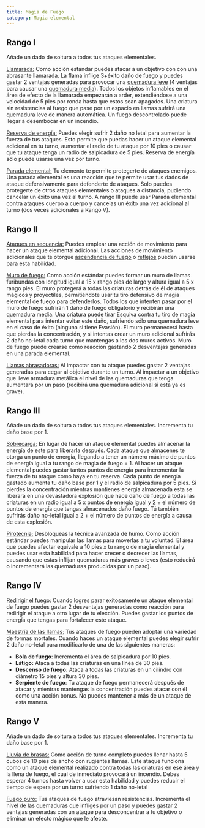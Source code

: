 ```yaml
---
title: Magia de Fuego
category: Magia elemental
---
```


## Rango I

Añade un dado de soltura a todos tus ataques elementales. 

<u>Llamarada:</u> Como acción estándar puedes atacar a un objetivo con con una abrasante llamarada. La flama inflige 3+éxito daño de fuego y puedes gastar 2 ventajas generadas para provocar una [quemadura leve](https://raldamain.com/rules/Reglas%20principales/Efectos%20de%20estado.html#quemada) (4 ventajas para causar una [quemadura media](https://raldamain.com/rules/Reglas%20principales/Efectos%20de%20estado.html#quemada)). Todos los objetos inflamables en el área de efecto de la llamarada empezarán a arder, extendiéndose a una velocidad de 5 pies por ronda hasta que estos sean apagados. Una criatura sin resistencias al fuego que pase por un espacio en llamas sufrirá una quemadura leve de manera automática. Un fuego descontrolado puede llegar a desembocar en un incendio.

<u>Reserva de energía:</u> Puedes elegir sufrir 2 daño no letal para aumentar la fuerza de tus ataques. Esto permite que puedas hacer un ataque elemental adicional en tu turno, aumentar el radio de tu ataque por 10 pies o causar que tu ataque tenga un radio de salpicadura de 5 pies. Reserva de energía sólo puede usarse una vez por turno.

<u>Parada elemental:</u> Tu elemento te permite protegerte de ataques enemigos. Una parada elemental es una reacción que te permite usar tus dados de ataque defensivamente para defenderte de ataques. Solo puedes protegerte de otros ataques elementales o ataques a distancia, pudiendo cancelar un éxito una vez al turno. A rango III puede usar Parada elemental contra ataques cuerpo a cuerpo y cancelas un éxito una vez adicional al turno (dos veces adicionales a Rango V).

## Rango II

<u>Ataques en secuencia:</u> Puedes emplear una acción de movimiento para hacer un ataque elemental adicional. Las acciones de movimiento adicionales que te otorgue [ascendencia de fuego](https://raldamain.com/rules/Rangos/Ascendencias/ascendencia%20de%20fuego.html) o [reflejos](https://raldamain.com/rules/Rangos/Combate/reflejos.html) pueden usarse para esta habilidad.

<u>Muro de fuego:</u> Como acción estándar puedes formar un muro de llamas furibundas con longitud igual a 15 x rango pies de largo y altura igual a 5 x rango pies. El muro protegerá a todas las criaturas detrás de él de ataques mágicos y proyectiles, permitiéndote usar tu tiro defensivo de magia elemental de fuego para defenderlos. Todos los que intenten pasar por el muro de fuego sufrirán 1 daño de fuego obligatorio y recibirán una quemadura media. Una criatura puede tirar Esquiva contra tu tiro de magia elemental para intentar evitar este daño, sufriendo sólo una quemadura leve en el caso de éxito (ninguna si tiene Evasión). El muro permanecerá hasta que pierdas la concentración, y si intentas crear un muro adicional sufrirás 2 daño no-letal cada turno que mantengas a los dos muros activos. Muro de fuego puede crearse como reacción gastando 2 desventajas generadas en una parada elemental.

<u>Llamas abrasadoras:</u> Al impactar con tu ataque puedes gastar 2 ventajas generadas para cegar al objetivo durante un turno. Al impactar a un objetivo que lleve armadura metálica el nivel de las quemaduras que tenga aumentará por un paso (recibirá una quemadura adicional si esta ya es grave).

## Rango III

Añade un dado de soltura a todos tus ataques elementales. Incrementa tu daño base por 1.

<u>Sobrecarga:</u> En lugar de hacer un ataque elemental puedes almacenar la energía de este para liberarla después. Cada ataque que almacenes te otorga un punto de energía, llegando a tener un número máximo de puntos de energía igual a tu rango de magia de fuego + 1. Al hacer un ataque elemental puedes gastar tantos puntos de energía para incrementar la fuerza de tu ataque como haya en tu reserva. Cada punto de energía gastado aumenta tu daño base por 1 y el radio de salpicadura por 5 pies. Si pierdes la concentración mientras mantienes energía almacenada esta se liberará en una devastadora explosión que hace daño de fuego a todas las criaturas en un radio igual a 5 x puntos de energía igual y 2 + el número de puntos de energía que tengas almacenados daño fuego. Tú también sufrirás daño no-letal igual a 2 + el número de puntos de energía a causa de esta explosión.

<u>Pirotecnia:</u> Desbloqueas la técnica avanzada de humo. Como acción estándar puedes manipular las llamas para moverlas a tu voluntad. El área que puedes afectar equivale a 10 pies x tu rango de magia elemental y puedes usar esta habilidad para hacer crecer o decrecer las llamas, causando que estas inflijan quemaduras más graves o leves (esto reducirá o incrementará las quemaduras producidas por un paso).

## Rango IV

<u>Redirigir el fuego:</u> Cuando logres parar exitosamente un ataque elemental de fuego puedes gastar 2 desventajas generadas como reacción para redirigir el ataque a otro lugar de tu elección. Puedes gastar los puntos de energía que tengas para fortalecer este ataque.

<u>Maestría de las llamas:</u> Tus ataques de fuego pueden adoptar una variedad de formas mortales. Cuando haces un ataque elemental puedes elegir sufrir 2 daño no-letal para modificarlo de una de las siguientes maneras: 

- **Bola de fuego**: Incrementa el área de salpicadura por 10 pies.
- **Látigo:** Ataca a todas las criaturas en una línea de 30 pies.
- **Descenso de fuego**: Ataca a todas las criaturas en un cilindro con diámetro 15 pies y altura 30 pies.
- **Serpiente de fuego**: Tu ataque de fuego permanecerá después de atacar y mientras mantengas la concentración puedes atacar con él como una acción bonus. No puedes mantener a más de un ataque de esta manera.

## Rango V

Añade un dado de soltura a todos tus ataques elementales. Incrementa tu daño base por 1.

<u>Lluvia de brasas:</u> Como acción de turno completo puedes llenar hasta 5 cubos de 10 pies de ancho con rugientes llamas. Este ataque funciona como un ataque elemental realizado contra todas las criaturas en ese área y la llena de fuego, el cual de inmediato provocará un incendio. Debes esperar 4 turnos hasta volver a usar esta habilidad y puedes reducir el tiempo de espera por un turno sufriendo 1 daño no-letal

<u>Fuego puro:</u> Tus ataques de fuego atraviesan resistencias. Incrementa el nivel de las quemaduras que infliges por un paso y puedes gastar 2 ventajas generadas con un ataque para desconcentrar a tu objetivo o eliminar un efecto mágico que le afecte.